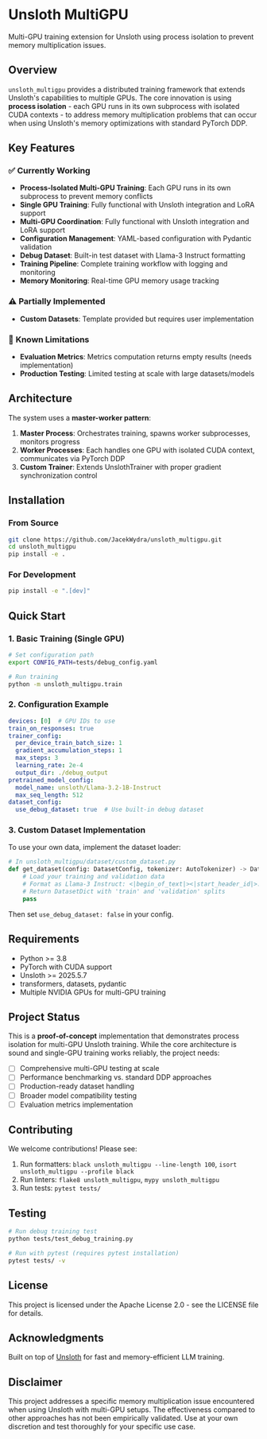 # Unsloth MultiGPU

Multi-GPU training extension for Unsloth using process isolation to prevent memory multiplication issues.

## Overview

`unsloth_multigpu` provides a distributed training framework that extends Unsloth's capabilities to multiple GPUs. The core innovation is using **process isolation** - each GPU runs in its own subprocess with isolated CUDA contexts - to address memory multiplication problems that can occur when using Unsloth's memory optimizations with standard PyTorch DDP.

## Key Features

### ✅ **Currently Working**
- **Process-Isolated Multi-GPU Training**: Each GPU runs in its own subprocess to prevent memory conflicts
- **Single GPU Training**: Fully functional with Unsloth integration and LoRA support
- **Multi-GPU Coordination**: Fully functional with Unsloth integration and LoRA support
- **Configuration Management**: YAML-based configuration with Pydantic validation
- **Debug Dataset**: Built-in test dataset with Llama-3 Instruct formatting
- **Training Pipeline**: Complete training workflow with logging and monitoring
- **Memory Monitoring**: Real-time GPU memory usage tracking

### ⚠️ **Partially Implemented**
- **Custom Datasets**: Template provided but requires user implementation

### 🚧 **Known Limitations**
- **Evaluation Metrics**: Metrics computation returns empty results (needs implementation)
- **Production Testing**: Limited testing at scale with large datasets/models

## Architecture

The system uses a **master-worker pattern**:

1. **Master Process**: Orchestrates training, spawns worker subprocesses, monitors progress
2. **Worker Processes**: Each handles one GPU with isolated CUDA context, communicates via PyTorch DDP
3. **Custom Trainer**: Extends UnslothTrainer with proper gradient synchronization control

## Installation

### From Source
```bash
git clone https://github.com/JacekWydra/unsloth_multigpu.git
cd unsloth_multigpu
pip install -e .
```

### For Development
```bash
pip install -e ".[dev]"
```

## Quick Start

### 1. Basic Training (Single GPU)
```bash
# Set configuration path
export CONFIG_PATH=tests/debug_config.yaml

# Run training
python -m unsloth_multigpu.train
```

### 2. Configuration Example
```yaml
devices: [0]  # GPU IDs to use
train_on_responses: true
trainer_config:
  per_device_train_batch_size: 1
  gradient_accumulation_steps: 1
  max_steps: 3
  learning_rate: 2e-4
  output_dir: ./debug_output
pretrained_model_config:
  model_name: unsloth/Llama-3.2-1B-Instruct
  max_seq_length: 512
dataset_config:
  use_debug_dataset: true  # Use built-in debug dataset
```

### 3. Custom Dataset Implementation
To use your own data, implement the dataset loader:

```python
# In unsloth_multigpu/dataset/custom_dataset.py
def get_dataset(config: DatasetConfig, tokenizer: AutoTokenizer) -> DatasetDict:
    # Load your training and validation data
    # Format as Llama-3 Instruct: <|begin_of_text|><|start_header_id|>...
    # Return DatasetDict with 'train' and 'validation' splits
    pass
```

Then set `use_debug_dataset: false` in your config.

## Requirements

- Python >= 3.8
- PyTorch with CUDA support  
- Unsloth >= 2025.5.7
- transformers, datasets, pydantic
- Multiple NVIDIA GPUs for multi-GPU training

## Project Status

This is a **proof-of-concept** implementation that demonstrates process isolation for multi-GPU Unsloth training. While the core architecture is sound and single-GPU training works reliably, the project needs:

- [ ] Comprehensive multi-GPU testing at scale
- [ ] Performance benchmarking vs. standard DDP approaches  
- [ ] Production-ready dataset handling
- [ ] Broader model compatibility testing
- [ ] Evaluation metrics implementation

## Contributing

We welcome contributions! Please see:

1. Run formatters: `black unsloth_multigpu --line-length 100`, `isort unsloth_multigpu --profile black`
2. Run linters: `flake8 unsloth_multigpu`, `mypy unsloth_multigpu`  
3. Run tests: `pytest tests/`

## Testing

```bash
# Run debug training test
python tests/test_debug_training.py

# Run with pytest (requires pytest installation)
pytest tests/ -v
```

## License

This project is licensed under the Apache License 2.0 - see the LICENSE file for details.
## Acknowledgments

Built on top of [Unsloth](https://github.com/unslothai/unsloth) for fast and memory-efficient LLM training.

## Disclaimer

This project addresses a specific memory multiplication issue encountered when using Unsloth with multi-GPU setups. The effectiveness compared to other approaches has not been empirically validated. Use at your own discretion and test thoroughly for your specific use case.
